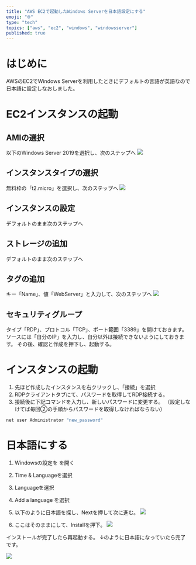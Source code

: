 ```yaml
---
title: "AWS EC2で起動したWindows Serverを日本語設定にする"
emoji: "🌐"
type: "tech"
topics: ["aws", "ec2", "windows", "windowsserver"]
published: true
---
```


# はじめに
AWSのEC2でWindows Serverを利用したときにデフォルトの言語が英語なので日本語に設定しなおしました。

# EC2インスタンスの起動

## AMIの選択

以下のWindows Server 2019を選択し、次のステップへ
![](https://storage.googleapis.com/zenn-user-upload/ootq6341gf8u9vmqiw7mry7cx7qe)

## インスタンスタイプの選択

無料枠の「t2.micro」を選択し、次のステップへ
![](https://storage.googleapis.com/zenn-user-upload/i7omc5jbpsw891ydrfy3x2jpcn6x)

## インスタンスの設定

デフォルトのまま次のステップへ

## ストレージの追加

デフォルトのまま次のステップへ

## タグの追加

キー「Name」、値「WebServer」と入力して、次のステップへ
![](https://storage.googleapis.com/zenn-user-upload/u6c4ea3xywzpkl4013wfjv2kd4st)

## セキュリティグループ

タイプ「RDP」、プロトコル「TCP」、ポート範囲「3389」を開けておきます。
ソースには「自分のIP」を入力し、自分以外は接続できないようにしておきます。
その後、確認と作成を押下し、起動する。

# インスタンスの起動

1. 先ほど作成したインスタンスを右クリックし、「接続」を選択
2. RDPクライアントタブにて、パスワードを取得してRDP接続する。
3. 接続後に下記コマンドを入力し、新しいパスワードに変更する。
（設定しなけてば毎回②の手順からパスワードを取得しなければならない）
```powershell
net user Administrator "new_password"
```

# 日本語にする

1. Windowsの設定を を開く
2. Time & Languageを選択
3. Languageを選択
4. Add a language を選択
5. 以下のように日本語を探し、Nextを押して次に進む。
![](https://storage.googleapis.com/zenn-user-upload/8kxrkqt4e4tm2yoxma2ft8fz0zaq)

6. ここはそのままにして、Installを押下。
![](https://storage.googleapis.com/zenn-user-upload/art0ja2fa9r9ydfn7uvbxetxzfo2)

インストールが完了したら再起動する。
↓のように日本語になっていたら完了です。

![](https://storage.googleapis.com/zenn-user-upload/y4ffyv8v0yydbnk4n8zn37f6rvca)
